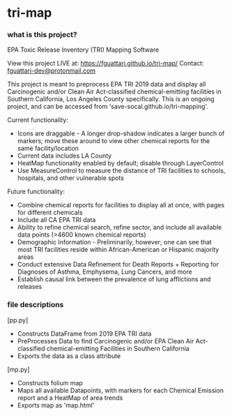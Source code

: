 # tri-map
### what is this project?

EPA Toxic Release Inventory (TRI) Mapping Software

View this project LIVE at: https://fguattari.github.io/tri-map/
Contact: fguattari-dev@protonmail.com

This project is meant to preprocess EPA TRI 2019 data and display all Carcinogenic and/or Clean Air Act-classified chemical-emitting facilities in Southern California, Los Angeles County specifically. This is an ongoing project, and can be accessed from 'save-socal.github.io/tri-mapping'.

Current functionality:

- Icons are draggable - A longer drop-shadow indicates a larger bunch of markers; move these around to view other chemical reports for the same facility/location
- Current data includes LA County
- HeatMap functionality enabled by default; disable through LayerControl
- Use MeasureControl to measure the distance of TRI facilities to schools, hospitals, and other vulnerable spots

Future functionality:

- Combine chemical reports for facilities to display all at once, with pages for different chemicals
- Include all CA EPA TRI data
- Ability to refine chemical search, refine sector, and include all available data points (>4600 known chemical reports)
- Demographic Information - Preliminarily, however; one can see that most TRI facilities reside within African-American or Hispanic majority areas
- Conduct extensive Data Refinement for Death Reports + Reporting for Diagnoses of Asthma, Emphysema, Lung Cancers, and more
- Establish causal link between the prevalence of lung afflictions and releases

### file descriptions

[pp.py]

- Constructs DataFrame from 2019 EPA TRI data
- PreProcesses Data to find Carcinogenic and/or EPA Clean Air Act-classified chemical-emitting Facilities in Southern California
- Exports the data as a class attribute

[mp.py]

- Constructs folium map
- Maps all available Datapoints, with markers for each Chemical Emission report and a HeatMap of area trends
- Exports map as 'map.html'

